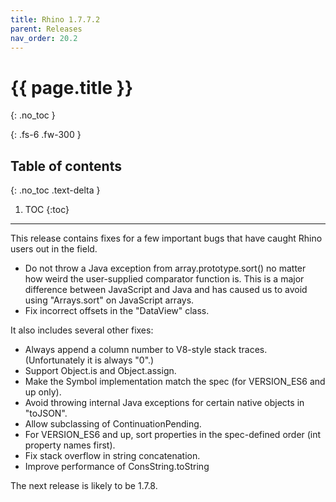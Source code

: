```yaml
---
title: Rhino 1.7.7.2
parent: Releases
nav_order: 20.2
---
```


# {{ page.title }}
{: .no_toc }

{: .fs-6 .fw-300 }

## Table of contents
{: .no_toc .text-delta }

1. TOC
{:toc}

---
This release contains fixes for a few important bugs that have caught Rhino users out in the field.

- Do not throw a Java exception from array.prototype.sort() no matter how weird the user-supplied comparator function is. This is a major difference between JavaScript and Java and has caused us to avoid using "Arrays.sort" on JavaScript arrays.
- Fix incorrect offsets in the "DataView" class.

It also includes several other fixes:

- Always append a column number to V8-style stack traces. (Unfortunately it is always "0".)
- Support Object.is and Object.assign.
- Make the Symbol implementation match the spec (for VERSION_ES6 and up only).
- Avoid throwing internal Java exceptions for certain native objects in "toJSON".
- Allow subclassing of ContinuationPending.
- For VERSION_ES6 and up, sort properties in the spec-defined order (int property names first).
- Fix stack overflow in string concatenation.
- Improve performance of ConsString.toString

The next release is likely to be 1.7.8.